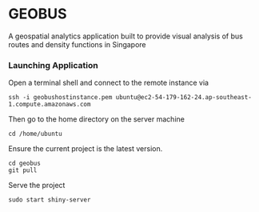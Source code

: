 # GEOBUS
A geospatial analytics application built to provide visual analysis of bus routes and density functions in Singapore

### Launching Application
Open a terminal shell and connect to the remote instance via
```
ssh -i geobushostinstance.pem ubuntu@ec2-54-179-162-24.ap-southeast-1.compute.amazonaws.com
```
Then go to the home directory on the server machine

```
cd /home/ubuntu
```
Ensure the current project is the latest version.
```
cd geobus
git pull
```
Serve the project
```
sudo start shiny-server
```